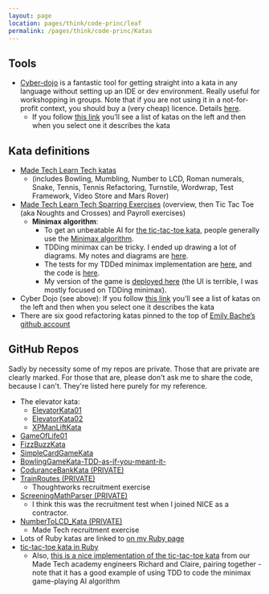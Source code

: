 ```yaml
---
layout: page
location: pages/think/code-princ/leaf
permalink: /pages/think/code-princ/Katas
---
```


## Tools

- [Cyber-dojo](https://cyber-dojo.org/) is a fantastic tool for getting straight into a kata in any language without setting up an IDE or dev environment. Really useful for workshopping in groups. Note that if you are not using it in a not-for-profit context, you should buy a (very cheap) licence. Details [here](https://blog.cyber-dojo.org/2015/08/cyber-dojo-foundation.html).
    - If you follow [this link](https://cyber-dojo.org/creator/choose_problem) you’ll see a list of katas on the left and then when you select one it describes the kata

## Kata definitions

- [Made Tech Learn Tech katas](https://learn.madetech.com/katas/)
    - (includes Bowling, Mumbling, Number to LCD, Roman numerals, Snake, Tennis, Tennis Refactoring, Turnstile, Wordwrap, Test Framework, Video Store and Mars Rover)
- [Made Tech Learn Tech Sparring Exercises](https://learn.madetech.com/sparring/) (overview, then Tic Tac Toe (aka Noughts and Crosses) and Payroll exercises)
    - **Minimax algorithm**:
        - To get an unbeatable AI for [the tic-tac-toe kata](https://learn.madetech.com/sparring/tic-tac-toe/), people generally use the [Minimax algorithm](https://towardsdatascience.com/tic-tac-toe-creating-unbeatable-ai-with-minimax-algorithm-8af9e52c1e7d).
        - TDDing minimax can be tricky. I ended up drawing a lot of diagrams. My notes and diagrams are [here](https://github.com/claresudbery/tic-tac-toe-kata/blob/master/notes.md).
        - The tests for my TDDed minimax implementation are [here](https://github.com/claresudbery/tic-tac-toe-kata/blob/2bb3a41110a2f52996fdfe159088b99f9aea5c99/spec/intelligence_spec.rb), and the code is [here](https://github.com/claresudbery/tic-tac-toe-kata/blob/2bb3a41110a2f52996fdfe159088b99f9aea5c99/lib/intelligence.rb).
        - My version of the game is [deployed here](https://tic-tac-toe-kata.herokuapp.com/tictactoe) (the UI is terrible, I was mostly focused on TDDing minimax).
- Cyber Dojo (see above): If you follow [this link](https://cyber-dojo.org/creator/choose_problem) you’ll see a list of katas on the left and then when you select one it describes the kata
- There are six good refactoring katas pinned to the top of [Emily Bache’s github account](https://github.com/emilybache)

## GitHub Repos

Sadly by necessity some of my repos are private. Those that are private are clearly marked. For those that are, please don't ask me to share the code, because I can't. They're listed here purely for my reference.

- The elevator kata:
    - [ElevatorKata01](https://github.com/claresudbery/ElevatorKata01)	
    - [ElevatorKata02](https://github.com/claresudbery/ElevatorKata02)	
    - [XPManLiftKata](https://github.com/claresudbery/XPManLiftKata)
- [GameOfLife01](https://github.com/claresudbery/GameOfLife01)
- [FizzBuzzKata](https://github.com/claresudbery/FizzBuzzKata)
- [SimpleCardGameKata](https://github.com/claresudbery/SimpleCardGameKata)
- [BowlingGameKata-TDD-as-if-you-meant-it-](https://github.com/claresudbery/BowlingGameKata-TDD-as-if-you-meant-it-)
- [CoduranceBankKata (PRIVATE)](https://github.com/claresudbery/CoduranceBankKata)
- [TrainRoutes (PRIVATE)](https://github.com/claresudbery/TrainRoutes)	
    - Thoughtworks recruitment exercise
- [ScreeningMathParser (PRIVATE)](https://github.com/claresudbery/ScreeningMathParser)
    - I think this was the recruitment test when I joined NICE as a contractor.
- [NumberToLCD_Kata (PRIVATE)](https://github.com/claresudbery/NumberToLCD_Kata)
    - Made Tech recruitment exercise
- Lots of Ruby katas are linked to [on my Ruby page](http://127.0.0.1:4000/pages/coding/lang/oo/Ruby#github-repos)
- [tic-tac-toe kata in Ruby](https://github.com/claresudbery/tic-tac-toe-kata)
    - Also, [this is a nice implementation of the tic-tac-toe kata](https://github.com/Richard-Pentecost/tic_tac_toe) from our Made Tech academy engineers Richard and Claire, pairing together - note that it has a good example of using TDD to code the minimax game-playing AI algorithm

